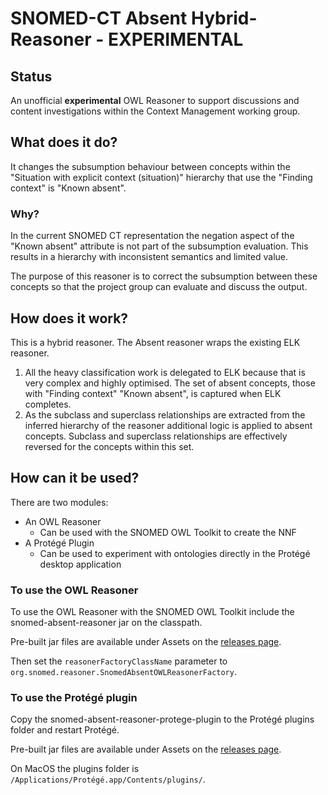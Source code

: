 # SNOMED-CT Absent Hybrid-Reasoner - EXPERIMENTAL

## Status
An unofficial **experimental** OWL Reasoner to support discussions and content investigations within the Context Management working group.

## What does it do?
It changes the subsumption behaviour between concepts within the "Situation with explicit context (situation)" hierarchy 
that use the "Finding context" is "Known absent".

### Why?
In the current SNOMED CT representation the negation aspect of the "Known absent" attribute is not part of the subsumption evaluation. 
This results in a hierarchy with inconsistent semantics and limited value.

The purpose of this reasoner is to correct the subsumption between these concepts so that the project group can evaluate and discuss the output.

## How does it work?
This is a hybrid reasoner. The Absent reasoner wraps the existing ELK reasoner. 

1. All the heavy classification work is delegated to ELK because that is very complex and highly optimised. The set of absent concepts, 
those with "Finding context" "Known absent", is captured when ELK completes.
2. As the subclass and superclass relationships are extracted from the inferred hierarchy of the reasoner additional logic is applied 
to absent concepts. Subclass and superclass relationships are effectively reversed for the concepts within this set.  

## How can it be used?
There are two modules:
- An OWL Reasoner
    - Can be used with the SNOMED OWL Toolkit to create the NNF
- A Protégé Plugin
    - Can be used to experiment with ontologies directly in the Protégé desktop application

### To use the OWL Reasoner
To use the OWL Reasoner with the SNOMED OWL Toolkit include the snomed-absent-reasoner jar on the classpath.

Pre-built jar files are available under Assets on the [releases page](https://github.com/kaicode/snomed-hybrid-reasoner/releases).

Then set the `reasonerFactoryClassName` parameter to `org.snomed.reasoner.SnomedAbsentOWLReasonerFactory`.

### To use the Protégé plugin
Copy the snomed-absent-reasoner-protege-plugin to the Protégé plugins folder and restart Protégé.

Pre-built jar files are available under Assets on the [releases page](https://github.com/kaicode/snomed-hybrid-reasoner/releases).

On MacOS the plugins folder is `/Applications/Protégé.app/Contents/plugins/`.
